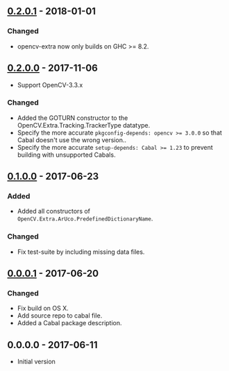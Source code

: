 ## [0.2.0.1] - 2018-01-01

### Changed

- opencv-extra now only builds on GHC >= 8.2.


## [0.2.0.0] - 2017-11-06

- Support OpenCV-3.3.x

### Changed

- Added the GOTURN constructor to the OpenCV.Extra.Tracking.TrackerType datatype.
- Specify the more accurate `pkgconfig-depends: opencv >= 3.0.0` so that Cabal
  doesn't use the wrong version..
- Specify the more accurate `setup-depends: Cabal >= 1.23` to prevent building
  with unsupported Cabals.


## [0.1.0.0] - 2017-06-23

### Added

- Added all constructors of `OpenCV.Extra.ArUco.PredefinedDictionaryName`.

### Changed

- Fix test-suite by including missing data files.


## [0.0.0.1] - 2017-06-20

### Changed

- Fix build on OS X.
- Add source repo to cabal file.
- Added a Cabal package description.


## 0.0.0.0 - 2017-06-11

- Initial version


[0.2.0.1]: https://github.com/LumiGuide/haskell-opencv/compare/opencv-extra-0.2.0.0...opencv-extra-0.2.0.1
[0.2.0.0]: https://github.com/LumiGuide/haskell-opencv/compare/opencv-extra-0.1.0.0...opencv-extra-0.2.0.0
[0.1.0.0]: https://github.com/LumiGuide/haskell-opencv/compare/opencv-extra-0.0.0.1...opencv-extra-0.1.0.0
[0.0.0.1]: https://github.com/LumiGuide/haskell-opencv/compare/opencv-extra-0.0.0.0...opencv-extra-0.0.0.1
